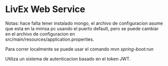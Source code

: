 # LivEx Web Service

Notas: hace falta tener instalado mongo, el archivo de configuracion asume que esta en la mimsa pc usando el puerto default, pero se puede cambiar en el archivo de configuracion en src/main/resources/application.properties.

Para correr localmente se puede usar el comando *mvn spring-boot:run*

Utiliza un sistema de autenticacion basado en el token JWT.


